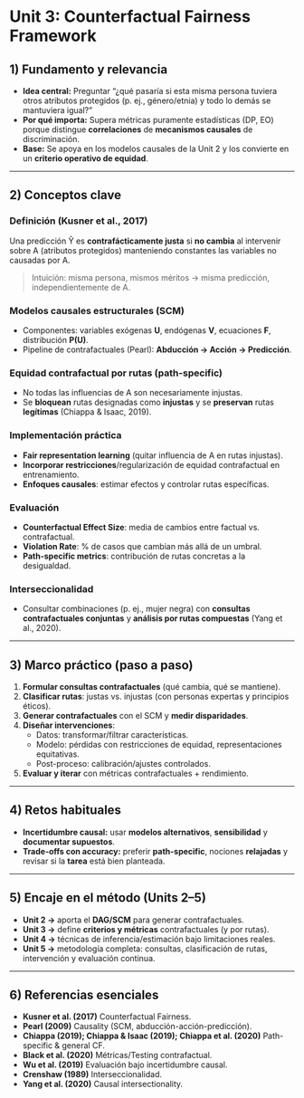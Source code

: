 # Unit 3: Counterfactual Fairness Framework

## 1) Fundamento y relevancia
- **Idea central:** Preguntar “¿qué pasaría si esta misma persona tuviera otros atributos protegidos (p. ej., género/etnia) y todo lo demás se mantuviera igual?”  
- **Por qué importa:** Supera métricas puramente estadísticas (DP, EO) porque distingue **correlaciones** de **mecanismos causales** de discriminación.  
- **Base:** Se apoya en los modelos causales de la Unit 2 y los convierte en un **criterio operativo de equidad**.

---

## 2) Conceptos clave
### Definición (Kusner et al., 2017)
Una predicción Ŷ es **contrafácticamente justa** si **no cambia** al intervenir sobre A (atributos protegidos) manteniendo constantes las variables no causadas por A.  
> Intuición: misma persona, mismos méritos → misma predicción, independientemente de A.

### Modelos causales estructurales (SCM)
- Componentes: variables exógenas **U**, endógenas **V**, ecuaciones **F**, distribución **P(U)**.  
- Pipeline de contrafactuales (Pearl): **Abducción → Acción → Predicción**.

### Equidad contrafactual **por rutas** (path-specific)
- No todas las influencias de A son necesariamente injustas.  
- Se **bloquean** rutas designadas como **injustas** y se **preservan** rutas **legítimas** (Chiappa & Isaac, 2019).

### Implementación práctica
- **Fair representation learning** (quitar influencia de A en rutas injustas).  
- **Incorporar restricciones**/regularización de equidad contrafactual en entrenamiento.  
- **Enfoques causales**: estimar efectos y controlar rutas específicas.

### Evaluación
- **Counterfactual Effect Size**: media de cambios entre factual vs. contrafactual.  
- **Violation Rate**: % de casos que cambian más allá de un umbral.  
- **Path-specific metrics**: contribución de rutas concretas a la desigualdad.

### Interseccionalidad
- Consultar combinaciones (p. ej., mujer negra) con **consultas contrafactuales conjuntas** y **análisis por rutas compuestas** (Yang et al., 2020).

---

## 3) Marco práctico (paso a paso)
1. **Formular consultas contrafactuales** (qué cambia, qué se mantiene).  
2. **Clasificar rutas**: justas vs. injustas (con personas expertas y principios éticos).  
3. **Generar contrafactuales** con el SCM y **medir disparidades**.  
4. **Diseñar intervenciones**:
   - Datos: transformar/filtrar características.
   - Modelo: pérdidas con restricciones de equidad, representaciones equitativas.
   - Post-proceso: calibración/ajustes controlados.
5. **Evaluar y iterar** con métricas contrafactuales + rendimiento.

---

## 4) Retos habituales
- **Incertidumbre causal:** usar **modelos alternativos**, **sensibilidad** y **documentar supuestos**.  
- **Trade-offs con accuracy:** preferir **path-specific**, nociones **relajadas** y revisar si la **tarea** está bien planteada.

---

## 5) Encaje en el método (Units 2–5)
- **Unit 2 →** aporta el **DAG/SCM** para generar contrafactuales.  
- **Unit 3 →** define **criterios y métricas** contrafactuales (y por rutas).  
- **Unit 4 →** técnicas de inferencia/estimación bajo limitaciones reales.  
- **Unit 5 →** metodología completa: consultas, clasificación de rutas, intervención y evaluación continua.

---

## 6) Referencias esenciales
- **Kusner et al. (2017)** Counterfactual Fairness.  
- **Pearl (2009)** Causality (SCM, abducción-acción-predicción).  
- **Chiappa (2019); Chiappa & Isaac (2019); Chiappa et al. (2020)** Path-specific & general CF.  
- **Black et al. (2020)** Métricas/Testing contrafactual.  
- **Wu et al. (2019)** Evaluación bajo incertidumbre causal.  
- **Crenshaw (1989)** Interseccionalidad.  
- **Yang et al. (2020)** Causal intersectionality.
